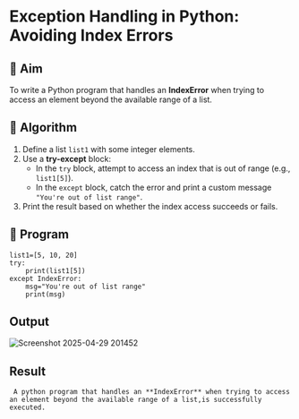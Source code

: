 # Exception Handling in Python: Avoiding Index Errors

## 🎯 Aim
To write a Python program that handles an **IndexError** when trying to access an element beyond the available range of a list.

## 🧠 Algorithm
1. Define a list `list1` with some integer elements.
2. Use a **try-except** block:
   - In the `try` block, attempt to access an index that is out of range (e.g., `list1[5]`).
   - In the `except` block, catch the error and print a custom message `"You're out of list range"`.
3. Print the result based on whether the index access succeeds or fails.

## 🧾 Program
```
list1=[5, 10, 20]
try:
    print(list1[5])
except IndexError:
    msg="You're out of list range"
    print(msg)
```

## Output
![Screenshot 2025-04-29 201452](https://github.com/user-attachments/assets/995b549c-5da4-4ba8-96fd-ca1546b92512)


## Result
     A python program that handles an **IndexError** when trying to access an element beyond the available range of a list,is successfully executed.

